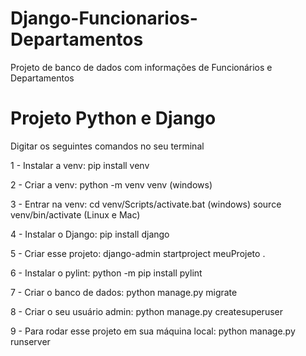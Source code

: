 # Django-Funcionarios-Departamentos
Projeto de banco de dados com informações de Funcionários e Departamentos

# Projeto Python e Django

Digitar os seguintes comandos no seu terminal

1 - Instalar a venv:
    pip install venv

2 - Criar a venv:
    python -m venv venv (windows)

3 - Entrar na venv:
    cd venv/Scripts/activate.bat (windows)
    source venv/bin/activate (Linux e Mac)

4 - Instalar o Django:
    pip install django

5 - Criar esse projeto:
    django-admin startproject meuProjeto .

6 - Instalar o pylint:
    python -m pip install pylint

7 - Criar o banco de dados:
    python manage.py migrate

8 - Criar o seu usuário admin:
    python manage.py createsuperuser

9 - Para rodar esse projeto em sua máquina local:
    python manage.py runserver